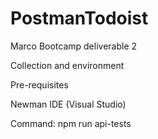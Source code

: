 # PostmanTodoist

Marco Bootcamp deliverable 2

Collection and environment

Pre-requisites

Newman
IDE (Visual Studio)

Command: npm run api-tests 
